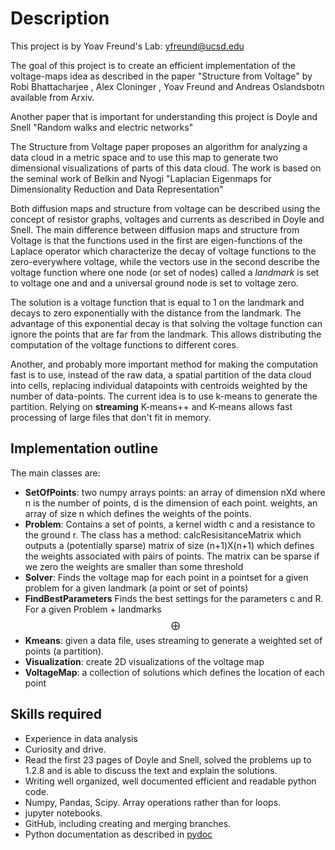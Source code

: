 # Description
This project is by Yoav Freund's Lab: yfreund@ucsd.edu

The goal of this project is to create an efficient implementation of
the voltage-maps idea as described in the paper "Structure from
Voltage" by Robi Bhattacharjee , Alex Cloninger , Yoav Freund and
Andreas Oslandsbotn available from Arxiv.

Another paper that is important for understanding this project is 
Doyle and Snell "Random walks and electric networks"

The Structure from Voltage paper proposes an algorithm for analyzing
a data cloud in a metric space and to
use this map to generate two dimensional visualizations of parts of
this data cloud. The work is based on the seminal work of Belkin and
Nyogi "Laplacian Eigenmaps for Dimensionality Reduction and Data Representation"

Both diffusion maps and structure from voltage can be described using
the concept of resistor graphs, voltages and currents as described in
Doyle and Snell. The main difference between diffusion maps and
structure from Voltage is that the functions used in the first are
eigen-functions of the Laplace operator which characterize the decay
of voltage functions to the zero-everywhere voltage, while the vectors
use in the second describe the voltage function where one node (or set
of nodes) called a *landmark* is set to voltage one and and a
universal ground node is set to voltage zero.

The solution is a voltage function that is equal to 1 on the landmark
and decays to zero exponentially with the distance from the
landmark. The advantage of this exponential decay is that solving the
voltage function can ignore the points that are far from the
landmark. This allows distributing the computation of the voltage
functions to different cores.

Another, and probably more important method for making the computation
fast is to use, instead of the raw data, a spatial partition of the
data cloud into cells, replacing individual datapoints with centroids
weighted by the number of data-points. The current idea is to use
k-means to generate the partition. Relying on **streaming** K-means++
and K-means allows fast processing of large files that don't fit in memory.

## Implementation outline

The main classes are:

* **SetOfPoints**: two numpy arrays points: an array of dimension nXd where n  is the number of points, d is the dimension of each point. weights, an array of size n which defines the weights of the points.
* **Problem**: Contains a set of points, a kernel width c and a resistance
  to the ground r. The class has a method: calcResisitanceMatrix which
  outputs a (potentially sparse) matrix of size (n+1)X(n+1) which
  defines the weights associated with pairs of points. The matrix can
  be sparse if we zero the weights are smaller than some threshold
* **Solver**: Finds the voltage map for each point in a pointset for a given
  problem for a given landmark (a point or set of points)
* **FindBestParameters** Finds the best settings for the parameters c and R. For a  given Problem + landmarks $$ \bigoplus $$
* **Kmeans**: given a data file, uses streaming to generate a weighted set
  of points (a partition).
* **Visualization**: create 2D visualizations of the voltage map
* **VoltageMap**: a collection of solutions which defines the location of each point

## Skills required

* Experience in data analysis
* Curiosity and drive.
* Read the first 23 pages of Doyle and Snell, solved the problems up to 1.2.8 and is able to discuss the text and explain the solutions.
* Writing well organized, well documented efficient and readable python code.
* Numpy, Pandas, Scipy. Array operations rather than for loops.
* jupyter notebooks.
* GitHub, including creating and merging branches.
* Python documentation as described in [pydoc](https://realpython.com/documenting-python-code/#documenting-your-python-code-base-using-docstrings)


